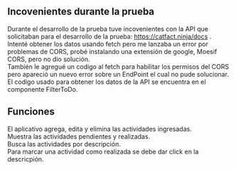 ## Incovenientes durante la prueba

Durante el desarrollo de la prueba tuve incovenientes con la API que solicitaban para el desarrollo de la prueba: https://catfact.ninja/docs .\
Intenté obtener los datos usando fetch pero me lanzaba un error por problemas de CORS, probé instalando una extensión de google, Moesif CORS, pero no dio solución.\
También le agregué un codigo al fetch para habilitar los permisos del CORS pero apareció un nuevo error sobre un EndPoint el cual no pude solucionar.\
El codigo usado para obtener los datos de la API se encuentra en el componente FilterToDo.

## Funciones

El aplicativo agrega, edita y elimina las actividades ingresadas.\
Muestra las actividades pendientes y realizadas.\
Busca las actividades por descripción.\
Para marcar una actividad como realizada se debe dar click en la descricpión.
